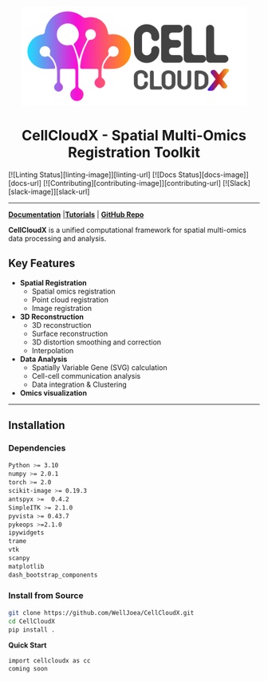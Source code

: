 <p align="center">
  <img height="200" src="https://github.com/WellJoea/CellCloudX/blob/main/docs/images/cellcloudx.svg">
</p>

<h1 align="center">CellCloudX - Spatial Multi-Omics Registration Toolkit</h1>

[![Linting Status][linting-image]][linting-url]
[![Docs Status][docs-image]][docs-url]
[![Contributing][contributing-image]][contributing-url]
[![Slack][slack-image]][slack-url]

---

**[Documentation](https://cellcloudx.readthedocs.io)**​ | ​**[Tutorials]()**​ | ​**[GitHub Repo](https://github.com/WellJoea/CellCloudX.git)**

**CellCloudX**​ is a unified computational framework for spatial multi-omics data processing and analysis.

## Key Features
- ​**Spatial Registration**
  - Spatial omics registration
  - Point cloud registration
  - Image registration
- ​**3D Reconstruction**
  - 3D reconstruction
  - Surface reconstruction
  - 3D distortion smoothing and correction
  - Interpolation
- ​**Data Analysis**
  - Spatially Variable Gene (SVG) calculation
  - Cell-cell communication analysis
  - Data integration & Clustering
- **Omics visualization**
---

## Installation

### Dependencies
```bash
Python >= 3.10
numpy >= 2.0.1
torch >= 2.0
scikit-image >= 0.19.3
antspyx >=  0.4.2
SimpleITK >= 2.1.0
pyvista >= 0.43.7
pykeops >=2.1.0
ipywidgets
trame
vtk
scanpy
matplotlib
dash_bootstrap_components
```
### Install from Source
```bash
git clone https://github.com/WellJoea/CellCloudX.git
cd CellCloudX
pip install .
```

**Quick Start**
```
import cellcloudx as cc
coming soon
```
